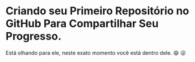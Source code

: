 #  Criando seu Primeiro Repositório no GitHub Para Compartilhar Seu Progresso.
Está olhando para ele, neste exato momento você está dentro dele. 😄 😜